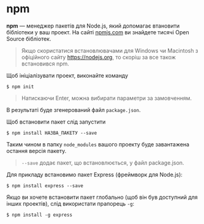 # npm

**npm** — менеджер пакетів для Node.js, який допомагає втановити бібліотеки у ваш проект. На сайті [npmjs.com](https://www.npmjs.com) ви знайдете тисячі Open Source бібліотек.

> Якщо скористатися встановлювачами для Windows чи Macintosh з офіційного сайту https://nodejs.org, то скоріш за все також встановився npm.

Щоб ініціалізувати проект, виконайте команду

`$ npm init`

> Натискаючи Enter, можна вибирати параметри за замовченням.

В результаті буде згенерований файл `package.json`.

Щоб встановити пакет слід запустити

`$ npm install НАЗВА_ПАКЕТУ --save`

Таким чином в папку `node_modules` вашого проекту буде завантажена остання версія пакету.

> `--save` додає пакет, що встановлюється, у файл package.json.

Для прикладу встановимо пакет Express \(фреймворк для Node.js\):

`$ npm install express --save`

Якщо ви хочете встановити пакет глобально \(щоб він був доступний для інших проектів\), слід використати прапорець `-g`:

`$ npm install -g express`


